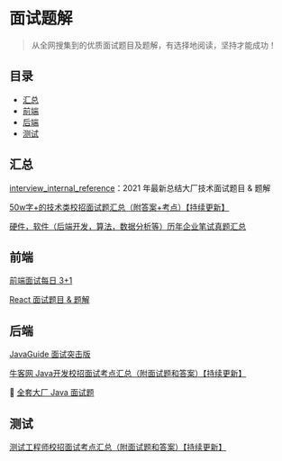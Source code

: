 # 面试题解

> 从全网搜集到的优质面试题目及题解，有选择地阅读，坚持才能成功！
>



## 目录

- [汇总](#汇总)
- [前端](#前端)
- [后端](#后端)
- [测试](#测试)



## 汇总

[interview_internal_reference](https://github.com/0voice/interview_internal_reference)：2021 年最新总结大厂技术面试题目 & 题解

[50w字+的技术类校招面试题汇总（附答案+考点）【持续更新】](https://www.nowcoder.com/discuss/164726)

[硬件，软件（后端开发，算法，数据分析等）历年企业笔试真题汇总](https://www.nowcoder.com/discuss/212783)



## 前端

[前端面试每日 3+1](https://github.com/haizlin/fe-interview)

[React 面试题目 & 题解](https://github.com/sudheerj/reactjs-interview-questions)



## 后端

[JavaGuide 面试突击版](https://github.com/Snailclimb/JavaGuide-Interview)

[牛客网 Java开发校招面试考点汇总（附面试题和答案）【持续更新】](https://www.nowcoder.com/discuss/161991) 

🔐 [全套大厂 Java 面试题](https://636f-codenav-8grj8px727565176-1256524210.tcb.qcloud.la/yupi_wechat.png)



## 测试

[测试工程师校招面试考点汇总（附面试题和答案）【持续更新】](https://www.nowcoder.com/discuss/165276)








